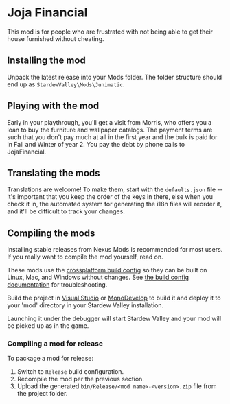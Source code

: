 ﻿# Joja Financial

This mod is for people who are frustrated with not being able to get their house furnished
without cheating.

## Installing the mod

Unpack the latest release into your Mods folder.  The folder structure should end up as `StardewValley\Mods\Junimatic`.

## Playing with the mod

Early in your playthrough, you'll get a visit from Morris, who offers you a loan to buy the
furniture and wallpaper catalogs.  The payment terms are such that you don't pay much at all
in the first year and the bulk is paid for in Fall and Winter of year 2.  You pay the debt
by phone calls to JojaFinancial.

## Translating the mods

Translations are welcome!  To make them, start with the `defaults.json` file -- it's important
that you keep the order of the keys in there, else when you check it in, the automated system
for generating the i18n files will reorder it, and it'll be difficult to track your changes.

## Compiling the mods
Installing stable releases from Nexus Mods is recommended for most users. If you really want to
compile the mod yourself, read on.

These mods use the [crossplatform build config](https://www.nuget.org/packages/Pathoschild.Stardew.ModBuildConfig)
so they can be built on Linux, Mac, and Windows without changes. See [the build config documentation](https://www.nuget.org/packages/Pathoschild.Stardew.ModBuildConfig)
for troubleshooting.

Build the project in [Visual Studio](https://www.visualstudio.com/vs/community/) or [MonoDevelop](https://www.monodevelop.com/) to
build it and deploy it to your 'mod' directory in your Stardew Valley installation.

Launching it under the debugger will start Stardew Valley and your mod will be picked up as in the game.

### Compiling a mod for release
To package a mod for release:

1. Switch to `Release` build configuration.
2. Recompile the mod per the previous section.
3. Upload the generated `bin/Release/<mod name>-<version>.zip` file from the project folder.
